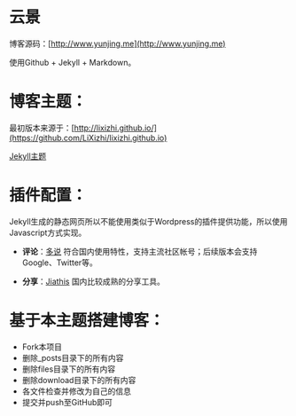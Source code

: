 云景
=======

博客源码：[http://www.yunjing.me](http://www.yunjing.me)

使用Github + Jekyll + Markdown。

博客主题：
====

最初版本来源于：[http://lixizhi.github.io/](https://github.com/LiXizhi/lixizhi.github.io)

[Jekyll主题](http://jekyllthemes.org)


插件配置：
===

Jekyll生成的静态网页所以不能使用类似于Wordpress的插件提供功能，所以使用Javascript方式实现。

* **评论**：[多说](http://duoshuo.com) 符合国内使用特性，支持主流社区帐号；后续版本会支持Google、Twitter等。

* **分享**：[Jiathis](http://www.jiathis.com/) 国内比较成熟的分享工具。

基于本主题搭建博客：
===

* Fork本项目
* 删除_posts目录下的所有内容
* 删除files目录下的所有内容
* 删除download目录下的所有内容
* 各文件检查并修改为自己的信息
* 提交并push至GitHub即可
